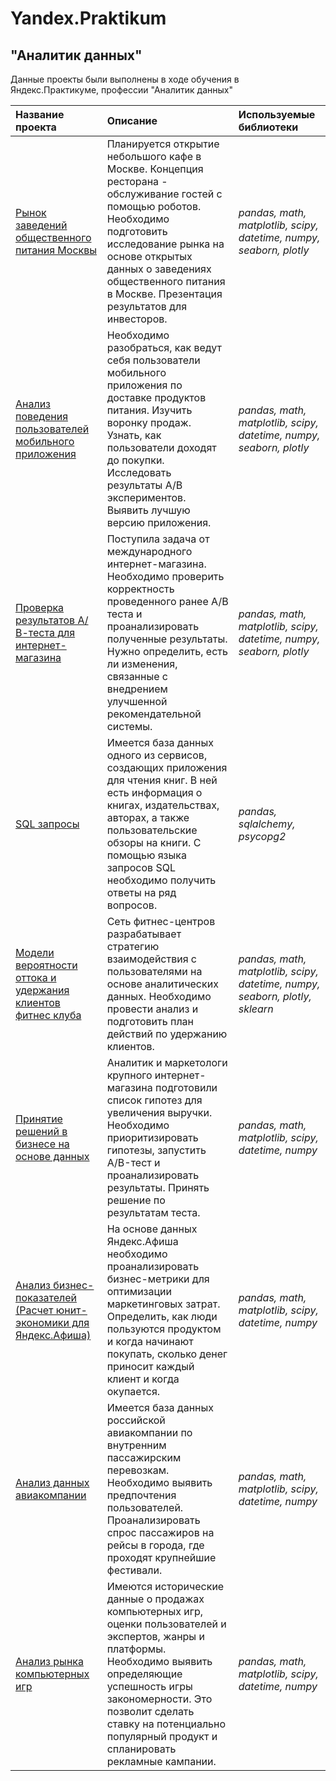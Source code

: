 # Yandex.Praktikum
## "Аналитик данных"

Данные проекты были выполнены в ходе обучения в Яндекс.Практикуме, профессии "Аналитик данных"

| Название проекта | Описание | Используемые библиотеки | 
| :---------------------- | :---------------------- | :---------------------- |
| [Рынок заведений общественного питания Москвы](Food_market_analysis) | Планируется открытие небольшого кафе в Москве. Концепция ресторана - обслуживание гостей с помощью роботов. Необходимо подготовить исследование рынка на основе открытых данных о заведениях общественного питания в Москве. Презентация результатов для инвесторов.| *pandas, math, matplotlib, scipy, datetime, numpy, seaborn, plotly* |
| [Анализ поведения пользователей мобильного приложения](AB_tests) | Необходимо разобраться, как ведут себя пользователи мобильного приложения по доставке продуктов питания. Изучить воронку продаж. Узнать, как пользователи доходят до покупки. Исследовать результаты А/В экспериментов. Выявить лучшую версию приложения.| *pandas, math, matplotlib, scipy, datetime, numpy, seaborn, plotly* |
| [Проверка результатов А/В-теста для интернет-магазина](AB_tests_e_commerce) | Поступила задача от международного интернет-магазина. Необходимо проверить корректность проведенного ранее А/В теста и проанализировать полученные результаты. Нужно определить, есть ли изменения, связанные с внедрением улучшенной рекомендательной системы.| *pandas, math, matplotlib, scipy, datetime, numpy, seaborn, plotly* |
| [SQL запросы](SQL_requests) | Имеется база данных одного из сервисов, создающих приложения для чтения книг. В ней есть информация о книгах, издательствах, авторах, а также пользовательские обзоры на книги. C помощью языка запросов SQL необходимо получить ответы на ряд вопросов.| *pandas, sqlalchemy, psycopg2* |
| [Модели вероятности оттока и удержания клиентов фитнес клуба](Predictive_customer_churn_model) | Сеть фитнес-центров разрабатывает стратегию взаимодействия с пользователями на основе аналитических данных. Необходимо провести анализ и подготовить план действий по удержанию клиентов.| *pandas, math, matplotlib, scipy, datetime, numpy, seaborn, plotly, sklearn* |
| [Принятие решений в бизнесе на основе данных](Hypothesis_prioritization_ABtests) | Аналитик и маркетологи крупного интернет-магазина подготовили список гипотез для увеличения выручки. Необходимо приоритизировать гипотезы, запустить A/B-тест и проанализировать результаты. Принять решение по результатам теста.| *pandas, math, matplotlib, scipy, datetime, numpy* |
| [Анализ бизнес-показателей (Расчет юнит-экономики для Яндекс.Афиша)](Unit_economics_for_Yandex_afisha) | На основе данных Яндекс.Афиша необходимо проанализировать бизнес-метрики для оптимизации маркетинговых затрат. Определить, как люди пользуются продуктом и когда начинают покупать, сколько денег приносит каждый клиент и когда окупается.| *pandas, math, matplotlib, scipy, datetime, numpy* |
| [Анализ данных авиакомпании](airline_data_analysis) | Имеется база данных российской авиакомпании по внутренним пассажирским перевозкам. Необходимо выявить предпочтения пользователей. Проанализировать спрос пассажиров на рейсы в города, где проходят крупнейшие фестивали.| *pandas, math, matplotlib, scipy, datetime, numpy* |
| [Анализ рынка компьютерных игр](Computer_games_market_analysis) | Имеются исторические данные о продажах компьютерных игр, оценки пользователей и экспертов, жанры и платформы. Необходимо выявить определяющие успешность игры закономерности. Это позволит сделать ставку на потенциально популярный продукт и спланировать рекламные кампании.| *pandas, math, matplotlib, scipy, datetime, numpy* |
